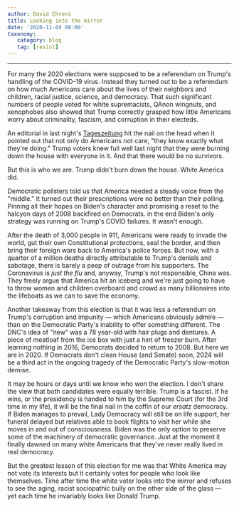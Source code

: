 ```yaml
---
author: David Ehrens
title: Looking into the mirror
date: '2020-11-04 08:00'
taxonomy:
   category: blog
   tag: [resist]
---
```

---
For many the 2020 elections were supposed to be a referendum on Trump's handling of the COVID-19 virus. Instead they turned out to be a referendum on how much Americans care about the lives of their neighbors and children, racial justice, science, and democracy. That such significant numbers of people voted for white supremacists, QAnon wingnuts, and xenophobes also showed that Trump correctly grasped how little Americans worry about criminality, fascism, and corruption in their electeds.

An editorial in last night's [Tageszeitung](https://taz.de/Trump-und-seine-Waehlerschaft/!5726195/) hit the nail on the head when it pointed out that not only do Americans *not* care, "they know exactly what they're doing." Trump voters knew full well last night that they were burning down the house with everyone in it. And that there would be no survivors.

But this is who we are. Trump didn't burn down the house. White America did.

Democratic pollsters told us that America needed a steady voice from the "middle." It turned out their prescriptions were no better than their polling. Pinning all their hopes on Biden's character and promising a reset to the halcyon days of 2008 backfired on Democrats. in the end Biden's only strategy was running on Trump's COVID failures. It wasn't enough.

After the death of 3,000 people in 911, Americans were ready to invade the world, gut their own Constitutional protections, seal the border, and then bring their foreign wars back to America's police forces. But now, with a quarter of a million deaths directly attributable to Trump's denials and sabotage, there is barely a peep of outrage from his supporters. The Coronavirus is *just the flu* and, anyway, Trump's not responsible, China was. They freely argue that America hit an iceberg and we're just going to have to throw women and children overboard and crowd as many billionaires into the lifeboats as we can to save the economy.

Another takeaway from this election is that it was less a referendum on Trump's corruption and impunity — which Americans obviously admire — than on the Democratic Party's inability to offer something different. The DNC's idea of "new" was a 78 year-old with hair plugs and dentures. A piece of meatloaf from the ice box with just a hint of freezer burn. After learning nothing in 2016, Democrats decided to return to 2008. But here we are in 2020. If Democrats don't clean House (and Senate) soon, 2024 will be a third act in the ongoing tragedy of the Democratic Party's slow-motion demise.

It may be hours or days until we know who won the election. I don't share the view that both candidates were equally terrible. Trump is a fascist. If he wins, or the presidency is handed to him by the Supreme Court (for the 3rd time in my life), it will be the final nail in the coffin of our *ersatz* democracy. If Biden manages to prevail, Lady Democracy will still be on life support, her funeral delayed but relatives able to book flights to visit her while she moves in and out of consciousness. Biden was the only option to preserve some of the machinery of democratic governance. Just at the moment it finally dawned on many white Americans that they've never really lived in real democracy.

But the greatest lesson of this election for me was that White America may not vote its interests but it certainly votes for people who look like themselves. Time after time the white voter looks into the mirror and refuses to see the aging, racist sociopathic bully on the other side of the glass — yet each time he invariably looks like Donald Trump.
